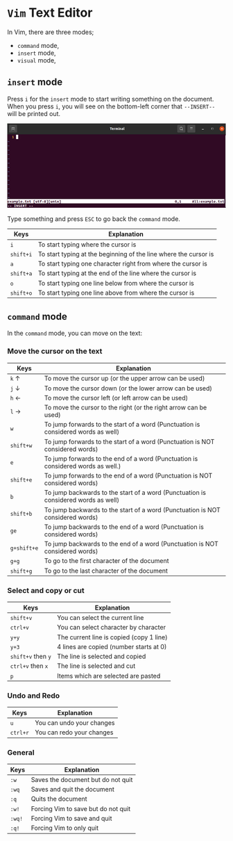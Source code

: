 # `Vim` Text Editor

In Vim, there are three modes;

* `command` mode,
* `insert` mode,
* `visual` mode,

## `insert` mode

Press `i` for the `insert` mode to start writing something on the document. When you press `i`, you will see on the bottom-left corner that `--INSERT--` will be printed out. 

![001_vim_figures.png](../figures/001_vim_figures.png)

Type something and press `ESC` to go back the `command` mode.

|Keys|Explanation|
|----|-----------|
|`i`       |To start typing where the cursor is|
|`shift+i` |To start typing at the beginning of the line where the cursor is|
|`a`       |To start typing one character right from where the cursor is|
|`shift+a` |To start typing at the end of the line where the cursor is|
|`o`       |To start typing one line below from where the cursor is|
|`shift+o` |To start typing one line above from where the cursor is|

## `command` mode

In the `command` mode, you can move on the text:

### Move the cursor on the text

|Keys|Explanation|
|----|-----------|
|`k` ↑      |To move the cursor up (or the upper arrow can be used)|
|`j` ↓      |To move the cursor down (or the lower arrow can be used)|
|`h` ←      |To move the cursor left (or left arrow can be used)|
|`l` →      |To move the cursor to the right (or the right arrow can be used)
|`w`        |To jump forwards to the start of a word (Punctuation is considered words as well)|
|`shift+w`  |To jump forwards to the start of a word (Punctuation is NOT considered words)|
|`e`        |To jump forwards to the end of a word (Punctuation is considered words as well.)|
|`shift+e`  |To jump forwards to the end of a word (Punctuation is NOT considered words)|
|`b`        |To jump backwards to the start of a word (Punctuation is considered words as well)|
|`shift+b`  |To jump backwards to the start of a word (Punctuation is NOT considered words)|
|`ge`       |To jump backwards to the end of a word (Punctuation is considered words)|
|`g+shift+e`|To jump backwards to the end of a word (Punctuation is NOT considered words)|
|`g+g`      |To go to the first character of the document|
|`shift+g`  |To go to the last character of the document|

### Select and copy or cut

|Keys|Explanation|
|----|-----------|
|`shift+v`         |You can select the current line|
|`ctrl+v`          |You can select character by character|
|`y+y`             |The current line is copied (copy 1 line)|
|`y+3`             |4 lines are copied (number starts at 0)|
|`shift+v` then `y`|The line is selected and copied|
|`ctrl+v` then `x` |The line is selected and cut|
|`p`               |Items which are selected are pasted|

### Undo and Redo

|Keys|Explanation|
|----|-----------|
|`u`      |You can undo your changes|
|`ctrl+r` |You can redo your changes|

### General

|Keys|Explanation|
|----|-----------|
|`:w`  |Saves the document but do not quit|
|`:wq`  |Saves and quit the document|
|`:q`   |Quits the document|
|`:w!`  |Forcing Vim to save but do not quit|
|`:wq!`  |Forcing Vim to save and quit|
|`:q!`  |Forcing Vim to only quit|




